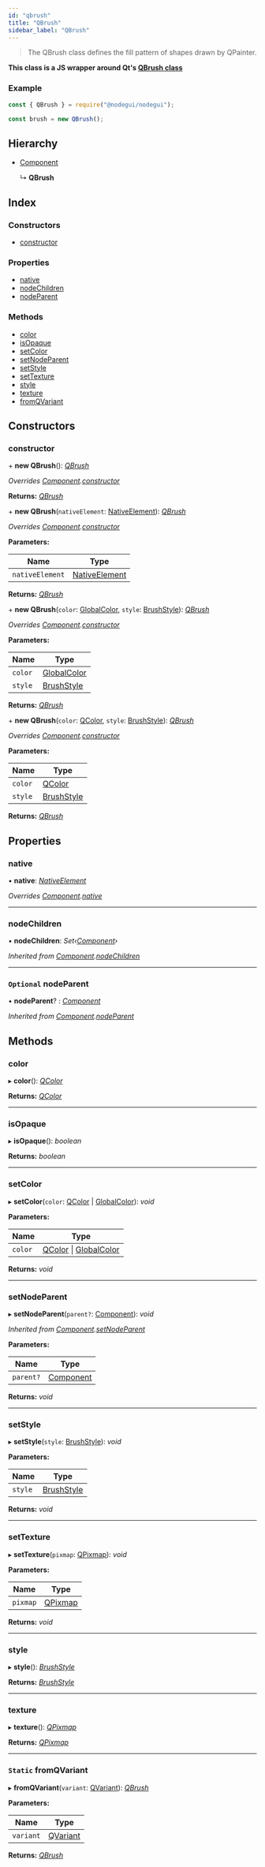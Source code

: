 ```yaml
---
id: "qbrush"
title: "QBrush"
sidebar_label: "QBrush"
---
```


> The QBrush class defines the fill pattern of shapes drawn by QPainter.

**This class is a JS wrapper around Qt's [QBrush class](https://doc.qt.io/qt-5/qbrush.html)**

### Example

```javascript
const { QBrush } = require("@nodegui/nodegui");

const brush = new QBrush();
```

## Hierarchy

* [Component](component.md)

  ↳ **QBrush**

## Index

### Constructors

* [constructor](qbrush.md#constructor)

### Properties

* [native](qbrush.md#native)
* [nodeChildren](qbrush.md#nodechildren)
* [nodeParent](qbrush.md#optional-nodeparent)

### Methods

* [color](qbrush.md#color)
* [isOpaque](qbrush.md#isopaque)
* [setColor](qbrush.md#setcolor)
* [setNodeParent](qbrush.md#setnodeparent)
* [setStyle](qbrush.md#setstyle)
* [setTexture](qbrush.md#settexture)
* [style](qbrush.md#style)
* [texture](qbrush.md#texture)
* [fromQVariant](qbrush.md#static-fromqvariant)

## Constructors

###  constructor

\+ **new QBrush**(): *[QBrush](qbrush.md)*

*Overrides [Component](component.md).[constructor](component.md#constructor)*

**Returns:** *[QBrush](qbrush.md)*

\+ **new QBrush**(`nativeElement`: [NativeElement](../globals.md#nativeelement)): *[QBrush](qbrush.md)*

*Overrides [Component](component.md).[constructor](component.md#constructor)*

**Parameters:**

Name | Type |
------ | ------ |
`nativeElement` | [NativeElement](../globals.md#nativeelement) |

**Returns:** *[QBrush](qbrush.md)*

\+ **new QBrush**(`color`: [GlobalColor](../enums/globalcolor.md), `style`: [BrushStyle](../enums/brushstyle.md)): *[QBrush](qbrush.md)*

*Overrides [Component](component.md).[constructor](component.md#constructor)*

**Parameters:**

Name | Type |
------ | ------ |
`color` | [GlobalColor](../enums/globalcolor.md) |
`style` | [BrushStyle](../enums/brushstyle.md) |

**Returns:** *[QBrush](qbrush.md)*

\+ **new QBrush**(`color`: [QColor](qcolor.md), `style`: [BrushStyle](../enums/brushstyle.md)): *[QBrush](qbrush.md)*

*Overrides [Component](component.md).[constructor](component.md#constructor)*

**Parameters:**

Name | Type |
------ | ------ |
`color` | [QColor](qcolor.md) |
`style` | [BrushStyle](../enums/brushstyle.md) |

**Returns:** *[QBrush](qbrush.md)*

## Properties

###  native

• **native**: *[NativeElement](../globals.md#nativeelement)*

*Overrides [Component](component.md).[native](component.md#abstract-native)*

___

###  nodeChildren

• **nodeChildren**: *Set‹[Component](component.md)›*

*Inherited from [Component](component.md).[nodeChildren](component.md#nodechildren)*

___

### `Optional` nodeParent

• **nodeParent**? : *[Component](component.md)*

*Inherited from [Component](component.md).[nodeParent](component.md#optional-nodeparent)*

## Methods

###  color

▸ **color**(): *[QColor](qcolor.md)*

**Returns:** *[QColor](qcolor.md)*

___

###  isOpaque

▸ **isOpaque**(): *boolean*

**Returns:** *boolean*

___

###  setColor

▸ **setColor**(`color`: [QColor](qcolor.md) | [GlobalColor](../enums/globalcolor.md)): *void*

**Parameters:**

Name | Type |
------ | ------ |
`color` | [QColor](qcolor.md) &#124; [GlobalColor](../enums/globalcolor.md) |

**Returns:** *void*

___

###  setNodeParent

▸ **setNodeParent**(`parent?`: [Component](component.md)): *void*

*Inherited from [Component](component.md).[setNodeParent](component.md#setnodeparent)*

**Parameters:**

Name | Type |
------ | ------ |
`parent?` | [Component](component.md) |

**Returns:** *void*

___

###  setStyle

▸ **setStyle**(`style`: [BrushStyle](../enums/brushstyle.md)): *void*

**Parameters:**

Name | Type |
------ | ------ |
`style` | [BrushStyle](../enums/brushstyle.md) |

**Returns:** *void*

___

###  setTexture

▸ **setTexture**(`pixmap`: [QPixmap](qpixmap.md)): *void*

**Parameters:**

Name | Type |
------ | ------ |
`pixmap` | [QPixmap](qpixmap.md) |

**Returns:** *void*

___

###  style

▸ **style**(): *[BrushStyle](../enums/brushstyle.md)*

**Returns:** *[BrushStyle](../enums/brushstyle.md)*

___

###  texture

▸ **texture**(): *[QPixmap](qpixmap.md)*

**Returns:** *[QPixmap](qpixmap.md)*

___

### `Static` fromQVariant

▸ **fromQVariant**(`variant`: [QVariant](qvariant.md)): *[QBrush](qbrush.md)*

**Parameters:**

Name | Type |
------ | ------ |
`variant` | [QVariant](qvariant.md) |

**Returns:** *[QBrush](qbrush.md)*
